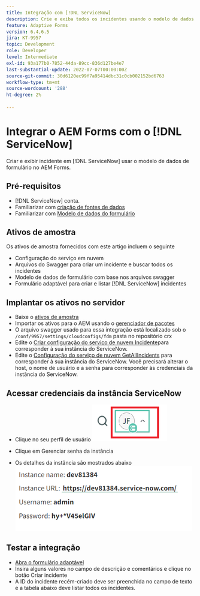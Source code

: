 ```yaml
---
title: Integração com [!DNL ServiceNow]
description: Crie e exiba todos os incidentes usando o modelo de dados de formulário.
feature: Adaptive Forms
version: 6.4,6.5
jira: KT-9957
topic: Development
role: Developer
level: Intermediate
exl-id: 93a177b0-7852-44da-89cc-836d127be4e7
last-substantial-update: 2022-07-07T00:00:00Z
source-git-commit: 30d6120ec99f7a95414dbc31c0cb002152bd6763
workflow-type: tm+mt
source-wordcount: '288'
ht-degree: 2%

---
```


# Integrar o AEM Forms com o [!DNL ServiceNow]

Criar e exibir incidente em [!DNL ServiceNow] usar o modelo de dados de formulário no AEM Forms.

## Pré-requisitos

* [!DNL ServiceNow] conta.
* Familiarizar com [criação de fontes de dados](https://experienceleague.adobe.com/docs/experience-manager-learn/forms/ic-web-channel-tutorial/parttwo.html)
* Familiarizar com [Modelo de dados do formulário](https://experienceleague.adobe.com/docs/experience-manager-65/forms/form-data-model/create-form-data-models.html)

## Ativos de amostra

Os ativos de amostra fornecidos com este artigo incluem o seguinte

* Configuração do serviço em nuvem
* Arquivos do Swagger para criar um incidente e buscar todos os incidentes
* Modelo de dados de formulário com base nos arquivos swagger
* Formulário adaptável para criar e listar [!DNL ServiceNow] incidentes

## Implantar os ativos no servidor

* Baixe o [ativos de amostra](assets/service-now.zip)
* Importar os ativos para o AEM usando o [gerenciador de pacotes](http://localhost:4502/crx/packmgr/index.jsp)
* O arquivo swagger usado para essa integração está localizado sob o ```/conf/9957/settings/cloudconfigs/fdm``` pasta no repositório crx
* Edite o [Criar configuração do serviço de nuvem Incidente](http://localhost:4502/mnt/overlay/fd/fdm/gui/components/admin/fdmcloudservice/properties.html?item=%2Fconf%2F9957%2Fsettings%2Fcloudconfigs%2Ffdm%2Fcreateincident)para corresponder à sua instância do ServiceNow.
* Edite o [Configuração do serviço de nuvem GetAllIncidents](http://localhost:4502/mnt/overlay/fd/fdm/gui/components/admin/fdmcloudservice/properties.html?item=%2Fconf%2F9957%2Fsettings%2Fcloudconfigs%2Ffdm%2Fgetallincidents) para corresponder à sua instância do ServiceNow. Você precisará alterar o host, o nome de usuário e a senha para corresponder às credenciais da instância do ServiceNow.

## Acessar credenciais da instância ServiceNow

* Clique no seu perfil de usuário
  ![clique no perfil do usuário](assets/snow-1.png)

* Clique em Gerenciar senha da instância
* Os detalhes da instância são mostrados abaixo
  ![detalhes da instância](assets/snow-3.png)

## Testar a integração

* [Abra o formulário adaptável](http://localhost:4502/content/dam/formsanddocuments/create-incident-in-service-now/jcr:content?wcmmode=disabled)
* Insira alguns valores no campo de descrição e comentários e clique no botão Criar incidente
* A ID do incidente recém-criado deve ser preenchida no campo de texto e a tabela abaixo deve listar todos os incidentes.
